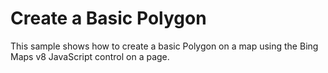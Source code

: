 # Create a Basic Polygon

This sample shows how to create a basic Polygon on a map using the Bing Maps v8 JavaScript control on a page.